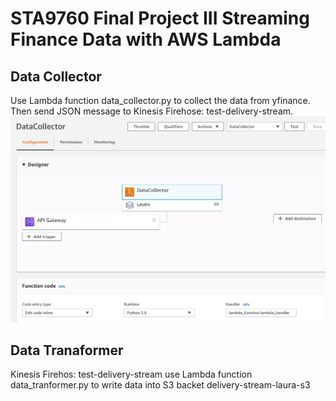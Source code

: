 # STA9760 Final Project III  Streaming Finance Data with AWS Lambda
## Data Collector
Use Lambda function data_collector.py to collect the data from yfinance. Then send JSON message to Kinesis Firehose: test-delivery-stream.
![scrnshot](https://github.com/laurachan2020/final_project/blob/master/data_collector.PNG)

## Data Tranaformer
Kinesis Firehos: test-delivery-stream use Lambda function data_tranformer.py to write data into S3 backet delivery-stream-laura-s3


